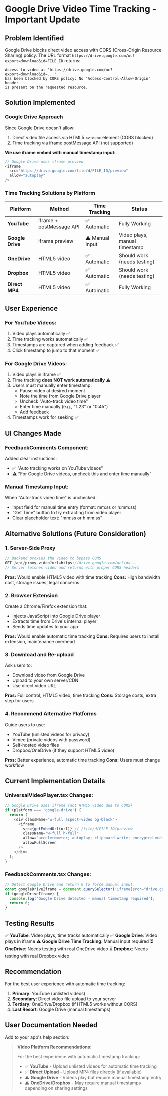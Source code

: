 # Google Drive Video Time Tracking - Important Update

## Problem Identified
Google Drive blocks direct video access with CORS (Cross-Origin Resource Sharing) policy. The URL format `https://drive.google.com/uc?export=download&id=FILE_ID` returns:
```
Access to video at 'https://drive.google.com/uc?export=download&id=...' 
has been blocked by CORS policy: No 'Access-Control-Allow-Origin' header 
is present on the requested resource.
```

## Solution Implemented

### Google Drive Approach
Since Google Drive doesn't allow:
1. Direct video file access via HTML5 `<video>` element (CORS blocked)
2. Time tracking via iframe postMessage API (not supported)

**We use iframe embed with manual timestamp input:**

```typescript
// Google Drive uses iframe preview
<iframe 
  src="https://drive.google.com/file/d/FILE_ID/preview" 
  allow="autoplay"
/>
```

### Time Tracking Solutions by Platform

| Platform | Method | Time Tracking | Status |
|----------|--------|---------------|---------|
| **YouTube** | iframe + postMessage API | ✅ Automatic | Fully Working |
| **Google Drive** | iframe preview | ⚠️ Manual Input | Video plays, manual timestamp |
| **OneDrive** | HTML5 video | ✅ Automatic | Should work (needs testing) |
| **Dropbox** | HTML5 video | ✅ Automatic | Should work (needs testing) |
| **Direct MP4** | HTML5 video | ✅ Automatic | Fully Working |

## User Experience

### For YouTube Videos:
1. Video plays automatically ✅
2. Time tracking works automatically ✅
3. Timestamps are captured when adding feedback ✅
4. Click timestamp to jump to that moment ✅

### For Google Drive Videos:
1. Video plays in iframe ✅
2. Time tracking **does NOT work automatically** ⚠️
3. Users must manually enter timestamp:
   - Pause video at desired moment
   - Note the time from Google Drive player
   - Uncheck "Auto-track video time"
   - Enter time manually (e.g., "1:23" or "0:45")
   - Add feedback
4. Timestamps work for seeking ✅

## UI Changes Made

### FeedbackComments Component:
Added clear instructions:
- ✅ "Auto tracking works on YouTube videos"
- ⚠️ "For Google Drive videos, uncheck this and enter time manually"

### Manual Timestamp Input:
When "Auto-track video time" is unchecked:
- Input field for manual time entry (format: mm:ss or h:mm:ss)
- "Get Time" button to try extracting from video player
- Clear placeholder text: "mm:ss or h:mm:ss"

## Alternative Solutions (Future Consideration)

### 1. Server-Side Proxy
```typescript
// Backend proxies the video to bypass CORS
GET /api/proxy-video?url=https://drive.google.com/uc?id=...
// Server fetches video and returns with proper CORS headers
```

**Pros:** Would enable HTML5 video with time tracking
**Cons:** High bandwidth cost, storage issues, legal concerns

### 2. Browser Extension
Create a Chrome/Firefox extension that:
- Injects JavaScript into Google Drive player
- Extracts time from Drive's internal player
- Sends time updates to your app

**Pros:** Would enable automatic time tracking
**Cons:** Requires users to install extension, maintenance overhead

### 3. Download and Re-upload
Ask users to:
- Download video from Google Drive
- Upload to your own server/CDN
- Use direct video URL

**Pros:** Full control, HTML5 video, time tracking
**Cons:** Storage costs, extra step for users

### 4. Recommend Alternative Platforms
Guide users to use:
- YouTube (unlisted videos for privacy)
- Vimeo (private videos with password)
- Self-hosted video files
- Dropbox/OneDrive (if they support HTML5 video)

**Pros:** Better experience, automatic time tracking
**Cons:** Users must change workflow

## Current Implementation Details

### UniversalVideoPlayer.tsx Changes:
```typescript
// Google Drive uses iframe (not HTML5 video due to CORS)
if (platform === 'google-drive') {
  return (
    <div className="w-full aspect-video bg-black">
      <iframe
        src={getEmbedUrl(url)} // /file/d/FILE_ID/preview
        className="w-full h-full"
        allow="accelerometer; autoplay; clipboard-write; encrypted-media; gyroscope; picture-in-picture"
        allowFullScreen
      />
    </div>
  );
}
```

### FeedbackComments.tsx Changes:
```typescript
// Detect Google Drive and return 0 to force manual input
const googleDriveIframe = document.querySelector('iframe[src*="drive.google.com"]');
if (googleDriveIframe) {
  console.log('Google Drive detected - manual timestamp required');
  return 0;
}
```

## Testing Results

✅ **YouTube**: Video plays, time tracks automatically
✅ **Google Drive**: Video plays in iframe
⚠️ **Google Drive Time Tracking**: Manual input required
⏳ **OneDrive**: Needs testing with real OneDrive video
⏳ **Dropbox**: Needs testing with real Dropbox video

## Recommendation

For the best user experience with automatic time tracking:

1. **Primary**: YouTube (unlisted videos)
2. **Secondary**: Direct video file upload to your server
3. **Tertiary**: OneDrive/Dropbox (if HTML5 works without CORS)
4. **Last Resort**: Google Drive (manual timestamps)

## User Documentation Needed

Add to your app's help section:

> **Video Platform Recommendations:**
> 
> For the best experience with automatic timestamp tracking:
> - ✅ **YouTube** - Upload unlisted videos for automatic time tracking
> - ✅ **Direct Upload** - Upload MP4 files directly (if available)
> - ⚠️ **Google Drive** - Videos play but require manual timestamp entry
> - ⚠️ **OneDrive/Dropbox** - May require manual timestamps depending on sharing settings
